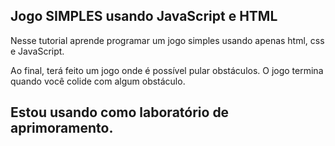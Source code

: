 ## Jogo SIMPLES usando JavaScript e HTML
Nesse tutorial aprende programar um jogo simples usando apenas html, css e JavaScript.

Ao final, terá feito um jogo onde é possível pular obstáculos. O jogo termina quando você colide com algum obstáculo.

## Estou usando como laboratório de aprimoramento. 
